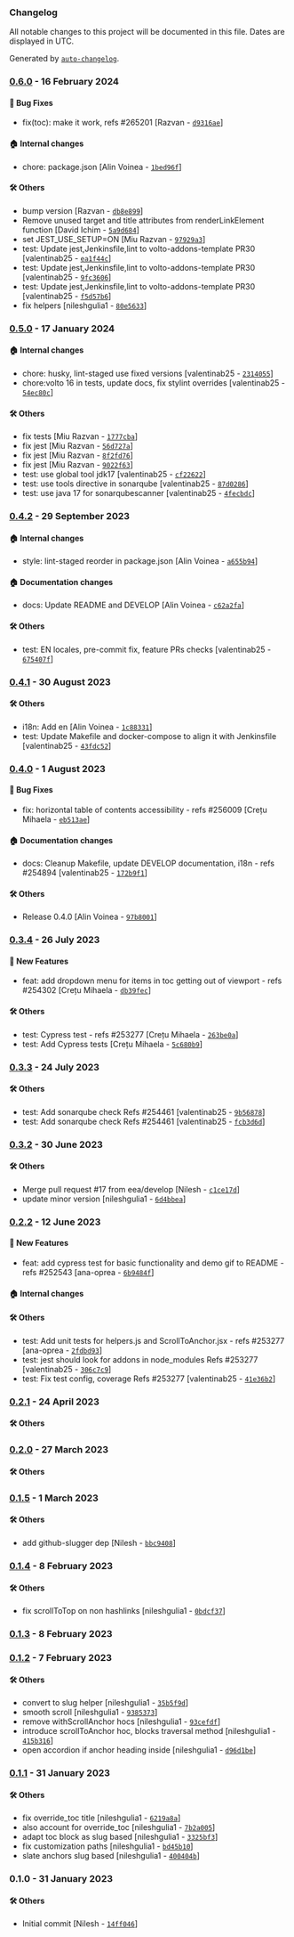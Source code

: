 ### Changelog

All notable changes to this project will be documented in this file. Dates are displayed in UTC.

Generated by [`auto-changelog`](https://github.com/CookPete/auto-changelog).

### [0.6.0](https://github.com/eea/volto-anchors/compare/0.5.0...0.6.0) - 16 February 2024

#### :bug: Bug Fixes

- fix(toc): make it work, refs #265201 [Razvan - [`d9316ae`](https://github.com/eea/volto-anchors/commit/d9316ae298746df976d9053f6a9ea708ac870483)]

#### :house: Internal changes

- chore: package.json [Alin Voinea - [`1bed96f`](https://github.com/eea/volto-anchors/commit/1bed96f3fb4a4a2ad7dd5621822ce9729b4e7683)]

#### :hammer_and_wrench: Others

- bump version [Razvan - [`db8e899`](https://github.com/eea/volto-anchors/commit/db8e899b29c5ffbe5169d867a3a64af5ee663a22)]
- Remove unused target and title attributes from renderLinkElement function [David Ichim - [`5a9d684`](https://github.com/eea/volto-anchors/commit/5a9d684bd468cb44a580758b390007ea2414af52)]
- set JEST_USE_SETUP=ON [Miu Razvan - [`97929a3`](https://github.com/eea/volto-anchors/commit/97929a3a3aae2646edabc5b2d973ff869ccc6413)]
- test: Update jest,Jenkinsfile,lint to volto-addons-template PR30 [valentinab25 - [`ea1f44c`](https://github.com/eea/volto-anchors/commit/ea1f44c9ea68ba37877d9213550ba5c4e4cd841e)]
- test: Update jest,Jenkinsfile,lint to volto-addons-template PR30 [valentinab25 - [`9fc3606`](https://github.com/eea/volto-anchors/commit/9fc360620c0ce329d48815980439dccaa363d31c)]
- test: Update jest,Jenkinsfile,lint to volto-addons-template PR30 [valentinab25 - [`f5d57b6`](https://github.com/eea/volto-anchors/commit/f5d57b697830abba5ed739822dc4379f2a581163)]
- fix helpers [nileshgulia1 - [`80e5633`](https://github.com/eea/volto-anchors/commit/80e5633bff8265d8d6b5eec78831fdb7955dadd0)]
### [0.5.0](https://github.com/eea/volto-anchors/compare/0.4.2...0.5.0) - 17 January 2024

#### :house: Internal changes

- chore: husky, lint-staged use fixed versions [valentinab25 - [`2314055`](https://github.com/eea/volto-anchors/commit/231405579af163056c4dc0aebe5ca9f53358b5bc)]
- chore:volto 16 in tests, update docs, fix stylint overrides [valentinab25 - [`54ec80c`](https://github.com/eea/volto-anchors/commit/54ec80cf8c8314803cdf75863b13125a33461f33)]

#### :hammer_and_wrench: Others

- fix tests [Miu Razvan - [`1777cba`](https://github.com/eea/volto-anchors/commit/1777cba0d12a7828c90a447f6076f5feed8db6b0)]
- fix jest [Miu Razvan - [`56d727a`](https://github.com/eea/volto-anchors/commit/56d727a2d276daa49df0733e66ab0f8b5b163620)]
- fix jest [Miu Razvan - [`8f2fd76`](https://github.com/eea/volto-anchors/commit/8f2fd76d21e59dab6136e59ae054f6ecaa8eb8c8)]
- fix jest [Miu Razvan - [`9022f63`](https://github.com/eea/volto-anchors/commit/9022f6343c3d0d2155128c189ee739fab88c8cc9)]
- test: use global tool jdk17 [valentinab25 - [`cf22622`](https://github.com/eea/volto-anchors/commit/cf226221ba3134e7ad38751ab95a0bda8433b6f0)]
- test: use tools directive in sonarqube [valentinab25 - [`87d0286`](https://github.com/eea/volto-anchors/commit/87d02864bb1f999f9f44b4bf6660aa9b728fb69b)]
- test: use java 17 for sonarqubescanner [valentinab25 - [`4fecbdc`](https://github.com/eea/volto-anchors/commit/4fecbdca6201d1fbe46f2910ddd5ce23d004a55c)]
### [0.4.2](https://github.com/eea/volto-anchors/compare/0.4.1...0.4.2) - 29 September 2023

#### :house: Internal changes

- style: lint-staged reorder in package.json [Alin Voinea - [`a655b94`](https://github.com/eea/volto-anchors/commit/a655b94aeac7aeb63600c0378a3d7d1f48bad5cf)]

#### :house: Documentation changes

- docs: Update README and DEVELOP [Alin Voinea - [`c62a2fa`](https://github.com/eea/volto-anchors/commit/c62a2fa5bc20dc895b467c34a63d5e1c2ebdd69c)]

#### :hammer_and_wrench: Others

- test: EN locales, pre-commit fix, feature PRs checks [valentinab25 - [`675407f`](https://github.com/eea/volto-anchors/commit/675407f2f70ffa2fe65f4a7fecce624e486325f8)]
### [0.4.1](https://github.com/eea/volto-anchors/compare/0.4.0...0.4.1) - 30 August 2023

#### :hammer_and_wrench: Others

- i18n: Add en [Alin Voinea - [`1c88331`](https://github.com/eea/volto-anchors/commit/1c88331eb64f337de340e00df4ba1335558d24b3)]
- test: Update Makefile and docker-compose to align it with Jenkinsfile [valentinab25 - [`43fdc52`](https://github.com/eea/volto-anchors/commit/43fdc52f539ef1151913655ecccc1d9a7641b9fe)]
### [0.4.0](https://github.com/eea/volto-anchors/compare/0.3.4...0.4.0) - 1 August 2023

#### :bug: Bug Fixes

- fix: horizontal table of contents accessibility - refs #256009 [Crețu Mihaela - [`eb513ae`](https://github.com/eea/volto-anchors/commit/eb513aee20606846e78bc6769ccfc4d8c322127f)]

#### :house: Documentation changes

- docs: Cleanup Makefile, update DEVELOP documentation, i18n - refs #254894 [valentinab25 - [`172b9f1`](https://github.com/eea/volto-anchors/commit/172b9f1e6ef58909577d8f2d9e4141c44b333285)]

#### :hammer_and_wrench: Others

- Release 0.4.0 [Alin Voinea - [`97b8001`](https://github.com/eea/volto-anchors/commit/97b8001c5927fba8c1416b516b811deba18d49ad)]
### [0.3.4](https://github.com/eea/volto-anchors/compare/0.3.3...0.3.4) - 26 July 2023

#### :rocket: New Features

- feat: add dropdown menu for items in toc getting out of viewport - refs #254302 [Crețu Mihaela - [`db39fec`](https://github.com/eea/volto-anchors/commit/db39fecb6a07d4c9476b1fc16c3c7cd77f08f3c3)]

#### :hammer_and_wrench: Others

- test: Cypress test - refs #253277 [Crețu Mihaela - [`263be0a`](https://github.com/eea/volto-anchors/commit/263be0af99c60f6cad32381f4d95bdf74bd0e329)]
- test: Add Cypress tests [Crețu Mihaela - [`5c680b9`](https://github.com/eea/volto-anchors/commit/5c680b9866b5779ad4d573f02fdd3d3a95758694)]
### [0.3.3](https://github.com/eea/volto-anchors/compare/0.3.2...0.3.3) - 24 July 2023

#### :hammer_and_wrench: Others

- test: Add sonarqube check Refs #254461 [valentinab25 - [`9b56878`](https://github.com/eea/volto-anchors/commit/9b5687846b49107f5c865dcfdc0c92a5cb680b1d)]
- test: Add sonarqube check Refs #254461 [valentinab25 - [`fcb3d6d`](https://github.com/eea/volto-anchors/commit/fcb3d6df4c9e62a5eb53c91f7cf0d3ff6b192548)]
### [0.3.2](https://github.com/eea/volto-anchors/compare/0.2.2...0.3.2) - 30 June 2023

#### :hammer_and_wrench: Others

- Merge pull request #17 from eea/develop [Nilesh - [`c1ce17d`](https://github.com/eea/volto-anchors/commit/c1ce17d026ec6699040d42d6c80224dca43186d7)]
- update minor version [nileshgulia1 - [`6d4bbea`](https://github.com/eea/volto-anchors/commit/6d4bbeae721c73ec1e602b4f8153775e01cd6331)]
### [0.2.2](https://github.com/eea/volto-anchors/compare/0.2.1...0.2.2) - 12 June 2023

#### :rocket: New Features

- feat: add cypress test for basic functionality and demo gif to README - refs #252543 [ana-oprea - [`6b9484f`](https://github.com/eea/volto-anchors/commit/6b9484fcb1e564bd90dd433e9c3a9fefe695fe23)]

#### :house: Internal changes


#### :hammer_and_wrench: Others

- test: Add unit tests for helpers.js and ScrollToAnchor.jsx - refs #253277 [ana-oprea - [`2fdbd93`](https://github.com/eea/volto-anchors/commit/2fdbd93341d72379583834f1f94dce1463f9b7cd)]
- test: jest should look for addons in node_modules Refs #253277 [valentinab25 - [`306c7c9`](https://github.com/eea/volto-anchors/commit/306c7c934f16b0d3338edf5cbb9b2608c1d37c03)]
- test: Fix test config, coverage Refs #253277 [valentinab25 - [`41e36b2`](https://github.com/eea/volto-anchors/commit/41e36b240f5d4b65fc272593f86e26b6ab6cb044)]
### [0.2.1](https://github.com/eea/volto-anchors/compare/0.2.0...0.2.1) - 24 April 2023

#### :hammer_and_wrench: Others

### [0.2.0](https://github.com/eea/volto-anchors/compare/0.1.5...0.2.0) - 27 March 2023

#### :hammer_and_wrench: Others

### [0.1.5](https://github.com/eea/volto-anchors/compare/0.1.4...0.1.5) - 1 March 2023

#### :hammer_and_wrench: Others

- add github-slugger dep [Nilesh - [`bbc9408`](https://github.com/eea/volto-anchors/commit/bbc940818fdfc240597e5399da6d3c765cd122fb)]
### [0.1.4](https://github.com/eea/volto-anchors/compare/0.1.3...0.1.4) - 8 February 2023

#### :hammer_and_wrench: Others

- fix scrollToTop on non hashlinks [nileshgulia1 - [`0bdcf37`](https://github.com/eea/volto-anchors/commit/0bdcf37fc7aac4bc44245c4ecb4827224c53d337)]
### [0.1.3](https://github.com/eea/volto-anchors/compare/0.1.2...0.1.3) - 8 February 2023

### [0.1.2](https://github.com/eea/volto-anchors/compare/0.1.1...0.1.2) - 7 February 2023

#### :hammer_and_wrench: Others

- convert to slug helper [nileshgulia1 - [`35b5f9d`](https://github.com/eea/volto-anchors/commit/35b5f9d997a6a1d7889b127409b1a48827a3e56a)]
- smooth scroll [nileshgulia1 - [`9385373`](https://github.com/eea/volto-anchors/commit/93853730ba5b6e626c53144163ad595cea45565f)]
- remove withScrollAnchor hocs [nileshgulia1 - [`93cefdf`](https://github.com/eea/volto-anchors/commit/93cefdfb62d518cfdbc7855622e0323c6790d2a8)]
- introduce scrollToAnchor hoc, blocks traversal method [nileshgulia1 - [`415b316`](https://github.com/eea/volto-anchors/commit/415b3165e5856469fefb80f0a06632c159081b26)]
- open accordion if anchor heading inside [nileshgulia1 - [`d96d1be`](https://github.com/eea/volto-anchors/commit/d96d1be5fe7dd9e3b025b0619e1fa9625a8c20fe)]
### [0.1.1](https://github.com/eea/volto-anchors/compare/0.1.0...0.1.1) - 31 January 2023

#### :hammer_and_wrench: Others

- fix override_toc title [nileshgulia1 - [`6219a8a`](https://github.com/eea/volto-anchors/commit/6219a8af774f2afb2f511bee2baef01abbff02c7)]
- also account for override_toc [nileshgulia1 - [`7b2a005`](https://github.com/eea/volto-anchors/commit/7b2a0052d477468e9bd818b87f23edb20599d446)]
- adapt toc block as slug based [nileshgulia1 - [`3325bf3`](https://github.com/eea/volto-anchors/commit/3325bf38eb8d92a5d40c55e6acde94c4ddfe77ce)]
- fix customization paths [nileshgulia1 - [`bd45b10`](https://github.com/eea/volto-anchors/commit/bd45b10c7166545b76688bf55667fb3ee731ad4b)]
- slate anchors slug based [nileshgulia1 - [`400404b`](https://github.com/eea/volto-anchors/commit/400404b91dca817e89cf38a4795392c38d776a4a)]
### 0.1.0 - 31 January 2023

#### :hammer_and_wrench: Others

- Initial commit [Nilesh - [`14ff046`](https://github.com/eea/volto-anchors/commit/14ff046481dbe87aa3174682175f1de64f8b98e0)]
